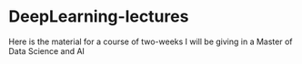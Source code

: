 # DeepLearning-lectures
Here is the material for a course of two-weeks I will be giving in a Master of Data Science and AI
